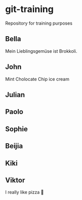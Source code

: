 # git-training

Repository for training purposes

## Bella
Mein Lieblingsgemüse ist Brokkoli.

## John
Mint Cholocate Chip ice cream

## Julian

## Paolo

## Sophie

## Beijia

## Kiki

## Viktor

I really like pizza 🍕
